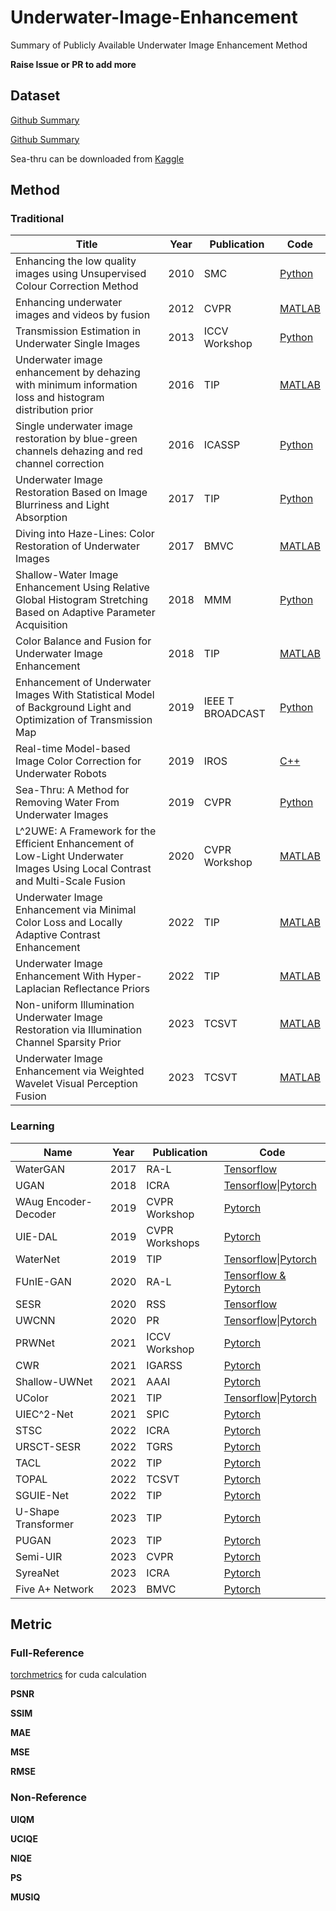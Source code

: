 # Underwater-Image-Enhancement
Summary of Publicly Available Underwater Image Enhancement Method

**Raise Issue or PR to add more**

## Dataset

[Github Summary](https://github.com/xinzhichao/underwater_datasets)

[Github Summary](https://github.com/lizhh268/awesome_underwater_image_enhancement-UIE-)

Sea-thru can be downloaded from [Kaggle](https://www.kaggle.com/datasets/colorlabeilat/seathru-dataset)

## Method

### Traditional

| Title                                                        | Year | Publication      | Code                                                         |
| ------------------------------------------------------------ | ---- | ---------------- | ------------------------------------------------------------ |
| Enhancing the low quality images using Unsupervised Colour Correction Method | 2010 | SMC              | [Python](https://github.com/wangyanckxx/Single-Underwater-Image-Enhancement-and-Color-Restoration) |
| Enhancing underwater images and videos by fusion             | 2012 | CVPR             | [MATLAB](https://github.com/wangyanckxx/Single-Underwater-Image-Enhancement-and-Color-Restoration) |
| Transmission Estimation in Underwater Single Images          | 2013 | ICCV Workshop    | [Python](https://github.com/wangyanckxx/Single-Underwater-Image-Enhancement-and-Color-Restoration) |
| Underwater image enhancement by dehazing with minimum information loss and histogram distribution prior | 2016 | TIP              | [MATLAB](https://github.com/Li-Chongyi/TIP2016-code)         |
| Single underwater image restoration by blue-green channels dehazing and red channel correction | 2016 | ICASSP           | [Python](https://github.com/wangyanckxx/Single-Underwater-Image-Enhancement-and-Color-Restoration) |
| Underwater Image Restoration Based on Image Blurriness and Light Absorption | 2017 | TIP              | [Python](https://github.com/wangyanckxx/Single-Underwater-Image-Enhancement-and-Color-Restoration) |
| Diving into Haze-Lines: Color Restoration of Underwater Images | 2017 | BMVC             | [MATLAB](https://github.com/danaberman/underwater-hl)        |
| Shallow-Water Image Enhancement Using Relative Global Histogram Stretching Based on Adaptive Parameter Acquisition | 2018 | MMM              | [Python](https://github.com/wangyanckxx/Single-Underwater-Image-Enhancement-and-Color-Restoration) |
| Color Balance and Fusion for Underwater Image Enhancement    | 2018 | TIP              | [MATLAB](https://github.com/fergaletto/Color-Balance-and-fusion-for-underwater-image-enhancement.-.) |
| Enhancement of Underwater Images With Statistical Model of Background Light and Optimization of Transmission Map | 2019 | IEEE T BROADCAST | [Python](https://github.com/wangyanckxx/Enhancement-of-Underwater-Images-with-Statistical-Model-of-BL-and-Optimization-of-TM) |
| Real-time Model-based Image Color Correction for Underwater Robots | 2019 | IROS             | [C++](https://github.com/dartmouthrobotics/underwater_color_enhance) |
| Sea-Thru: A Method for Removing Water From Underwater Images | 2019 | CVPR             | [Python](https://github.com/hainh/sea-thru)                  |
| L^2UWE: A Framework for the Efficient Enhancement of Low-Light Underwater Images Using Local Contrast and Multi-Scale Fusion | 2020 | CVPR Workshop    | [MATLAB](https://github.com/tunai/l2uwe)                     |
| Underwater Image Enhancement via Minimal Color Loss and Locally Adaptive Contrast Enhancement | 2022 | TIP              | [MATLAB](https://github.com/Li-Chongyi/MMLE_code)            |
| Underwater Image Enhancement With Hyper-Laplacian Reflectance Priors | 2022 | TIP              | [MATLAB](https://github.com/zhuangpeixian/HLRP)              |
| Non-uniform Illumination Underwater Image Restoration via Illumination Channel Sparsity Prior | 2023 | TCSVT            | [MATLAB](https://github.com/Hou-Guojia/ICSP)                 |
| Underwater Image Enhancement via Weighted Wavelet Visual Perception Fusion | 2023 | TCSVT            | [MATLAB](https://github.com/Li-Chongyi/WWPF_code)            |

### Learning

| Name                 | Year | Publication    | Code                                                         |
| -------------------- | ---- | -------------- | ------------------------------------------------------------ |
| WaterGAN             | 2017 | RA-L           | [Tensorflow](https://github.com/kskin/WaterGAN)              |
| UGAN                 | 2018 | ICRA           | [Tensorflow](https://github.com/cameronfabbri/Underwater-Color-Correction)\|[Pytorch](https://github.com/xahidbuffon/FUnIE-GAN) |
| WAug Encoder-Decoder | 2019 | CVPR Workshop  | [Pytorch](https://github.com/AdarshMJ/Underwater-Image-Enhancement-via-Style-Transfer) |
| UIE-DAL              | 2019 | CVPR Workshops | [Pytorch](https://github.com/VITA-Group/All-In-One-Underwater-Image-Enhancement-using-Domain-Adversarial-Learning) |
| WaterNet             | 2019 | TIP            | [Tensorflow](https://github.com/Li-Chongyi/Water-Net_Code)\|[Pytorch](https://github.com/BIGWangYuDong/UWEnhancement) |
| FUnIE-GAN            | 2020 | RA-L           | [Tensorflow & Pytorch](https://github.com/xahidbuffon/FUnIE-GAN) |
| SESR                 | 2020 | RSS            | [Tensorflow](https://github.com/xahidbuffon/Deep_SESR)       |
| UWCNN                | 2020 | PR             | [Tensorflow](https://github.com/saeed-anwar/UWCNN)\|[Pytorch](https://github.com/BIGWangYuDong/UWEnhancement) |
| PRWNet               | 2021 | ICCV Workshop  | [Pytorch](https://github.com/huofushuo/PRWNet)               |
| CWR                  | 2021 | IGARSS         | [Pytorch](https://github.com/JunlinHan/CWR)                  |
| Shallow-UWNet        | 2021 | AAAI           | [Pytorch](https://github.com/mkartik/Shallow-UWnet)          |
| UColor               | 2021 | TIP            | [Tensorflow](https://github.com/Li-Chongyi/Ucolor)\|[Pytorch](https://github.com/CV-Reimplementation/Ucolor-Reimplementation) |
| UIEC^2-Net           | 2021 | SPIC           | [Pytorch](https://github.com/BIGWangYuDong/UWEnhancement)    |
| STSC                 | 2022 | ICRA           | [Pytorch](https://github.com/wdhudiekou/STSC)                |
| URSCT-SESR           | 2022 | TGRS           | [Pytorch](https://github.com/TingdiRen/URSCT-SESR)           |
| TACL                 | 2022 | TIP            | [Pytorch](https://github.com/Jzy2017/TACL)                   |
| TOPAL                | 2022 | TCSVT          | [Pytorch](https://github.com/Jzy2017/TOPAL)                  |
| SGUIE-Net            | 2022 | TIP            | [Pytorch](https://github.com/trentqq/SGUIE-Net_Simple)       |
| U-Shape Transformer  | 2023 | TIP            | [Pytorch](https://github.com/LintaoPeng/U-shape_Transformer_for_Underwater_Image_Enhancement) |
| PUGAN                | 2023 | TIP            | [Pytorch](https://github.com/rmcong/PUGAN_TIP2023)           |
| Semi-UIR             | 2023 | CVPR           | [Pytorch](https://github.com/Huang-ShiRui/Semi-UIR)          |
| SyreaNet             | 2023 | ICRA           | [Pytorch](https://github.com/RockWenJJ/SyreaNet)             |
| Five A+ Network      | 2023 | BMVC           | [Pytorch](https://github.com/Owen718/FiveAPlus-Network)      |

## Metric

### Full-Reference

[torchmetrics](https://github.com/Lightning-AI/torchmetrics) for cuda calculation

**PSNR**

**SSIM**

**MAE**

**MSE**

**RMSE**

### Non-Reference

**UIQM**

**UCIQE**

**NIQE**

**PS**

**MUSIQ**

